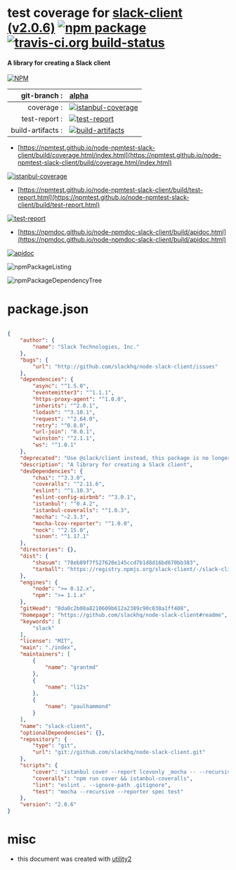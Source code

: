# test coverage for  [slack-client (v2.0.6)](https://github.com/slackhq/node-slack-client#readme)  [![npm package](https://img.shields.io/npm/v/npmtest-slack-client.svg?style=flat-square)](https://www.npmjs.org/package/npmtest-slack-client) [![travis-ci.org build-status](https://api.travis-ci.org/npmtest/node-npmtest-slack-client.svg)](https://travis-ci.org/npmtest/node-npmtest-slack-client)
#### A library for creating a Slack client

[![NPM](https://nodei.co/npm/slack-client.png?downloads=true&downloadRank=true&stars=true)](https://www.npmjs.com/package/slack-client)

| git-branch : | [alpha](https://github.com/npmtest/node-npmtest-slack-client/tree/alpha)|
|--:|:--|
| coverage : | [![istanbul-coverage](https://npmtest.github.io/node-npmtest-slack-client/build/coverage.badge.svg)](https://npmtest.github.io/node-npmtest-slack-client/build/coverage.html/index.html)|
| test-report : | [![test-report](https://npmtest.github.io/node-npmtest-slack-client/build/test-report.badge.svg)](https://npmtest.github.io/node-npmtest-slack-client/build/test-report.html)|
| build-artifacts : | [![build-artifacts](https://npmtest.github.io/node-npmtest-slack-client/glyphicons_144_folder_open.png)](https://github.com/npmtest/node-npmtest-slack-client/tree/gh-pages/build)|

- [https://npmtest.github.io/node-npmtest-slack-client/build/coverage.html/index.html](https://npmtest.github.io/node-npmtest-slack-client/build/coverage.html/index.html)

[![istanbul-coverage](https://npmtest.github.io/node-npmtest-slack-client/build/screenCapture.buildCi.browser.%252Ftmp%252Fbuild%252Fcoverage.lib.html.png)](https://npmtest.github.io/node-npmtest-slack-client/build/coverage.html/index.html)

- [https://npmtest.github.io/node-npmtest-slack-client/build/test-report.html](https://npmtest.github.io/node-npmtest-slack-client/build/test-report.html)

[![test-report](https://npmtest.github.io/node-npmtest-slack-client/build/screenCapture.buildCi.browser.%252Ftmp%252Fbuild%252Ftest-report.html.png)](https://npmtest.github.io/node-npmtest-slack-client/build/test-report.html)

- [https://npmdoc.github.io/node-npmdoc-slack-client/build/apidoc.html](https://npmdoc.github.io/node-npmdoc-slack-client/build/apidoc.html)

[![apidoc](https://npmdoc.github.io/node-npmdoc-slack-client/build/screenCapture.buildCi.browser.%252Ftmp%252Fbuild%252Fapidoc.html.png)](https://npmdoc.github.io/node-npmdoc-slack-client/build/apidoc.html)

![npmPackageListing](https://npmtest.github.io/node-npmtest-slack-client/build/screenCapture.npmPackageListing.svg)

![npmPackageDependencyTree](https://npmtest.github.io/node-npmtest-slack-client/build/screenCapture.npmPackageDependencyTree.svg)



# package.json

```json

{
    "author": {
        "name": "Slack Technologies, Inc."
    },
    "bugs": {
        "url": "http://github.com/slackhq/node-slack-client/issues"
    },
    "dependencies": {
        "async": "^1.5.0",
        "eventemitter3": "^1.1.1",
        "https-proxy-agent": "^1.0.0",
        "inherits": "^2.0.1",
        "lodash": "^3.10.1",
        "request": "^2.64.0",
        "retry": "^0.8.0",
        "url-join": "0.0.1",
        "winston": "^2.1.1",
        "ws": "^1.0.1"
    },
    "deprecated": "Use @slack/client instead, this package is no longer maintained",
    "description": "A library for creating a Slack client",
    "devDependencies": {
        "chai": "^3.3.0",
        "coveralls": "^2.11.6",
        "eslint": "^1.10.3",
        "eslint-config-airbnb": "^3.0.1",
        "istanbul": "^0.4.2",
        "istanbul-coveralls": "^1.0.3",
        "mocha": "~2.3.3",
        "mocha-lcov-reporter": "^1.0.0",
        "nock": "^2.15.0",
        "sinon": "^1.17.1"
    },
    "directories": {},
    "dist": {
        "shasum": "78eb89f7f527620e145ccd7b1d8d16bd670bb383",
        "tarball": "https://registry.npmjs.org/slack-client/-/slack-client-2.0.6.tgz"
    },
    "engines": {
        "node": ">= 0.12.x",
        "npm": ">= 1.1.x"
    },
    "gitHead": "8da0c2b08a8210609b612a2389c90c838a1ff408",
    "homepage": "https://github.com/slackhq/node-slack-client#readme",
    "keywords": [
        "slack"
    ],
    "license": "MIT",
    "main": "./index",
    "maintainers": [
        {
            "name": "grantmd"
        },
        {
            "name": "l12s"
        },
        {
            "name": "paulhammond"
        }
    ],
    "name": "slack-client",
    "optionalDependencies": {},
    "repository": {
        "type": "git",
        "url": "git://github.com/slackhq/node-slack-client.git"
    },
    "scripts": {
        "cover": "istanbul cover --report lcovonly _mocha -- --recursive",
        "coveralls": "npm run cover && istanbul-coveralls",
        "lint": "eslint . --ignore-path .gitignore",
        "test": "mocha --recursive --reporter spec test"
    },
    "version": "2.0.6"
}
```



# misc
- this document was created with [utility2](https://github.com/kaizhu256/node-utility2)
